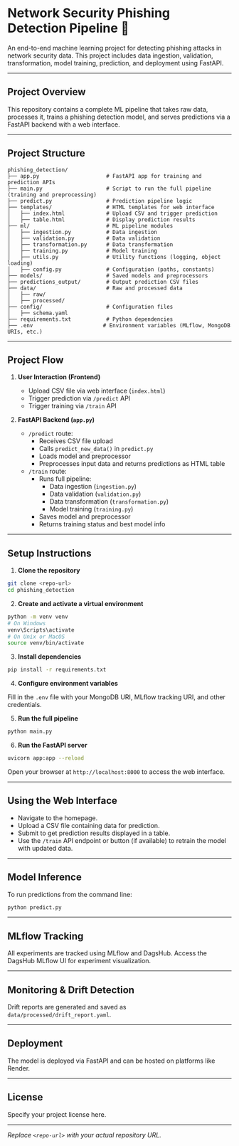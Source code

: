 # Network Security Phishing Detection Pipeline 🧠

An end-to-end machine learning project for detecting phishing attacks in network security data. This project includes data ingestion, validation, transformation, model training, prediction, and deployment using FastAPI.

---

## Project Overview

This repository contains a complete ML pipeline that takes raw data, processes it, trains a phishing detection model, and serves predictions via a FastAPI backend with a web interface.

---

## Project Structure

```
phishing_detection/
├── app.py                     # FastAPI app for training and prediction APIs
├── main.py                    # Script to run the full pipeline (training and preprocessing)
├── predict.py                 # Prediction pipeline logic
├── templates/                 # HTML templates for web interface
│   ├── index.html             # Upload CSV and trigger prediction
│   ├── table.html             # Display prediction results
├── ml/                        # ML pipeline modules
│   ├── ingestion.py           # Data ingestion
│   ├── validation.py          # Data validation
│   ├── transformation.py      # Data transformation
│   ├── training.py            # Model training
│   ├── utils.py               # Utility functions (logging, object loading)
│   ├── config.py              # Configuration (paths, constants)
├── models/                    # Saved models and preprocessors
├── predictions_output/        # Output prediction CSV files
├── data/                      # Raw and processed data
│   ├── raw/
│   ├── processed/
├── config/                    # Configuration files
│   ├── schema.yaml
├── requirements.txt           # Python dependencies
├── .env                      # Environment variables (MLflow, MongoDB URIs, etc.)
```

---

## Project Flow

1. **User Interaction (Frontend)**
   - Upload CSV file via web interface (`index.html`)
   - Trigger prediction via `/predict` API
   - Trigger training via `/train` API

2. **FastAPI Backend (`app.py`)**
   - `/predict` route:
     - Receives CSV file upload
     - Calls `predict_new_data()` in `predict.py`
     - Loads model and preprocessor
     - Preprocesses input data and returns predictions as HTML table
   - `/train` route:
     - Runs full pipeline:
       - Data ingestion (`ingestion.py`)
       - Data validation (`validation.py`)
       - Data transformation (`transformation.py`)
       - Model training (`training.py`)
     - Saves model and preprocessor
     - Returns training status and best model info

---

## Setup Instructions

1. **Clone the repository**

```bash
git clone <repo-url>
cd phishing_detection
```

2. **Create and activate a virtual environment**

```bash
python -m venv venv
# On Windows
venv\Scripts\activate
# On Unix or MacOS
source venv/bin/activate
```

3. **Install dependencies**

```bash
pip install -r requirements.txt
```

4. **Configure environment variables**

Fill in the `.env` file with your MongoDB URI, MLflow tracking URI, and other credentials.

5. **Run the full pipeline**

```bash
python main.py
```

6. **Run the FastAPI server**

```bash
uvicorn app:app --reload
```

Open your browser at `http://localhost:8000` to access the web interface.

---

## Using the Web Interface

- Navigate to the homepage.
- Upload a CSV file containing data for prediction.
- Submit to get prediction results displayed in a table.
- Use the `/train` API endpoint or button (if available) to retrain the model with updated data.

---

## Model Inference

To run predictions from the command line:

```bash
python predict.py
```

---

## MLflow Tracking

All experiments are tracked using MLflow and DagsHub. Access the DagsHub MLflow UI for experiment visualization.

---

## Monitoring & Drift Detection

Drift reports are generated and saved as `data/processed/drift_report.yaml`.

---

## Deployment

The model is deployed via FastAPI and can be hosted on platforms like Render.

---

## License

Specify your project license here.

---

*Replace `<repo-url>` with your actual repository URL.*
